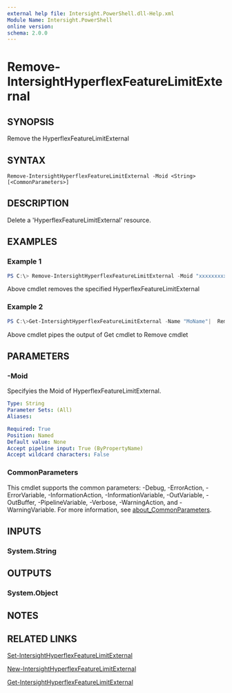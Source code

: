```yaml
---
external help file: Intersight.PowerShell.dll-Help.xml
Module Name: Intersight.PowerShell
online version:
schema: 2.0.0
---
```


# Remove-IntersightHyperflexFeatureLimitExternal

## SYNOPSIS
Remove the HyperflexFeatureLimitExternal

## SYNTAX

```
Remove-IntersightHyperflexFeatureLimitExternal -Moid <String> [<CommonParameters>]
```

## DESCRIPTION
Delete a &apos;HyperflexFeatureLimitExternal&apos; resource.

## EXAMPLES

### Example 1
```powershell
PS C:\> Remove-IntersightHyperflexFeatureLimitExternal -Moid "xxxxxxxxxxxxxxxxxxxxxxxxxxx"
```
Above cmdlet removes the specified HyperflexFeatureLimitExternal 

### Example 2
```powershell
PS C:\>Get-IntersightHyperflexFeatureLimitExternal -Name "MoName"|  Remove-IntersightHyperflexFeatureLimitExternal
```
Above cmdlet pipes the output of Get cmdlet to Remove cmdlet

## PARAMETERS

### -Moid
Specifyies the Moid of HyperflexFeatureLimitExternal.

```yaml
Type: String
Parameter Sets: (All)
Aliases:

Required: True
Position: Named
Default value: None
Accept pipeline input: True (ByPropertyName)
Accept wildcard characters: False
```

### CommonParameters
This cmdlet supports the common parameters: -Debug, -ErrorAction, -ErrorVariable, -InformationAction, -InformationVariable, -OutVariable, -OutBuffer, -PipelineVariable, -Verbose, -WarningAction, and -WarningVariable. For more information, see [about_CommonParameters](http://go.microsoft.com/fwlink/?LinkID=113216).

## INPUTS

### System.String

## OUTPUTS

### System.Object
## NOTES

## RELATED LINKS

[Set-IntersightHyperflexFeatureLimitExternal](./Set-IntersightHyperflexFeatureLimitExternal.md)

[New-IntersightHyperflexFeatureLimitExternal](./New-IntersightHyperflexFeatureLimitExternal.md)

[Get-IntersightHyperflexFeatureLimitExternal](./Get-IntersightHyperflexFeatureLimitExternal.md)


